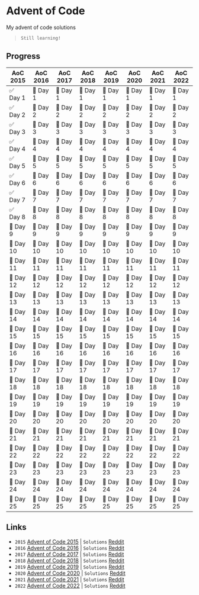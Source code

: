# Advent of Code
My advent of code solutions
> `Still learning!`

## Progress
| AoC 2015   | AoC 2016   | AoC 2017   | AoC 2018   | AoC 2019   | AoC 2020   | AoC 2021   | AoC 2022   |
| ---------- | ---------- | ---------- | ---------- | ---------- | ---------- | ---------- | ---------- |
| ✅ Day 1   | 🔴 Day 1   | 🔴 Day 1   | 🔴 Day 1   | 🔴 Day 1   | 🔴 Day 1   | 🔴 Day 1   | 🔴 Day 1   |
| ✅ Day 2   | 🔴 Day 2   | 🔴 Day 2   | 🔴 Day 2   | 🔴 Day 2   | 🔴 Day 2   | 🔴 Day 2   | 🔴 Day 2   |
| ✅ Day 3   | 🔴 Day 3   | 🔴 Day 3   | 🔴 Day 3   | 🔴 Day 3   | 🔴 Day 3   | 🔴 Day 3   | 🔴 Day 3   |
| ✅ Day 4   | 🔴 Day 4   | 🔴 Day 4   | 🔴 Day 4   | 🔴 Day 4   | 🔴 Day 4   | 🔴 Day 4   | 🔴 Day 4   |
| ✅ Day 5   | 🔴 Day 5   | 🔴 Day 5   | 🔴 Day 5   | 🔴 Day 5   | 🔴 Day 5   | 🔴 Day 5   | 🔴 Day 5   |
| ✅ Day 6   | 🔴 Day 6   | 🔴 Day 6   | 🔴 Day 6   | 🔴 Day 6   | 🔴 Day 6   | 🔴 Day 6   | 🔴 Day 6   |
| ✅ Day 7   | 🔴 Day 7   | 🔴 Day 7   | 🔴 Day 7   | 🔴 Day 7   | 🔴 Day 7   | 🔴 Day 7   | 🔴 Day 7   |
| ✅ Day 8   | 🔴 Day 8   | 🔴 Day 8   | 🔴 Day 8   | 🔴 Day 8   | 🔴 Day 8   | 🔴 Day 8   | 🔴 Day 8   |
| 🔴 Day 9   | 🔴 Day 9   | 🔴 Day 9   | 🔴 Day 9   | 🔴 Day 9   | 🔴 Day 9   | 🔴 Day 9   | 🔴 Day 9   |
| 🔴 Day 10  | 🔴 Day 10  | 🔴 Day 10  | 🔴 Day 10  | 🔴 Day 10  | 🔴 Day 10  | 🔴 Day 10  | 🔴 Day 10  |
| 🔴 Day 11  | 🔴 Day 11  | 🔴 Day 11  | 🔴 Day 11  | 🔴 Day 11  | 🔴 Day 11  | 🔴 Day 11  | 🔴 Day 11  |
| 🔴 Day 12  | 🔴 Day 12  | 🔴 Day 12  | 🔴 Day 12  | 🔴 Day 12  | 🔴 Day 12  | 🔴 Day 12  | 🔴 Day 12  |
| 🔴 Day 13  | 🔴 Day 13  | 🔴 Day 13  | 🔴 Day 13  | 🔴 Day 13  | 🔴 Day 13  | 🔴 Day 13  | 🔴 Day 13  |
| 🔴 Day 14  | 🔴 Day 14  | 🔴 Day 14  | 🔴 Day 14  | 🔴 Day 14  | 🔴 Day 14  | 🔴 Day 14  | 🔴 Day 14  |
| 🔴 Day 15  | 🔴 Day 15  | 🔴 Day 15  | 🔴 Day 15  | 🔴 Day 15  | 🔴 Day 15  | 🔴 Day 15  | 🔴 Day 15  |
| 🔴 Day 16  | 🔴 Day 16  | 🔴 Day 16  | 🔴 Day 16  | 🔴 Day 16  | 🔴 Day 16  | 🔴 Day 16  | 🔴 Day 16  |
| 🔴 Day 17  | 🔴 Day 17  | 🔴 Day 17  | 🔴 Day 17  | 🔴 Day 17  | 🔴 Day 17  | 🔴 Day 17  | 🔴 Day 17  |
| 🔴 Day 18  | 🔴 Day 18  | 🔴 Day 18  | 🔴 Day 18  | 🔴 Day 18  | 🔴 Day 18  | 🔴 Day 18  | 🔴 Day 18  |
| 🔴 Day 19  | 🔴 Day 19  | 🔴 Day 19  | 🔴 Day 19  | 🔴 Day 19  | 🔴 Day 19  | 🔴 Day 19  | 🔴 Day 19  |
| 🔴 Day 20  | 🔴 Day 20  | 🔴 Day 20  | 🔴 Day 20  | 🔴 Day 20  | 🔴 Day 20  | 🔴 Day 20  | 🔴 Day 20  |
| 🔴 Day 21  | 🔴 Day 21  | 🔴 Day 21  | 🔴 Day 21  | 🔴 Day 21  | 🔴 Day 21  | 🔴 Day 21  | 🔴 Day 21  |
| 🔴 Day 22  | 🔴 Day 22  | 🔴 Day 22  | 🔴 Day 22  | 🔴 Day 22  | 🔴 Day 22  | 🔴 Day 22  | 🔴 Day 22  |
| 🔴 Day 23  | 🔴 Day 23  | 🔴 Day 23  | 🔴 Day 23  | 🔴 Day 23  | 🔴 Day 23  | 🔴 Day 23  | 🔴 Day 23  |
| 🔴 Day 24  | 🔴 Day 24  | 🔴 Day 24  | 🔴 Day 24  | 🔴 Day 24  | 🔴 Day 24  | 🔴 Day 24  | 🔴 Day 24  |
| 🔴 Day 25  | 🔴 Day 25  | 🔴 Day 25  | 🔴 Day 25  | 🔴 Day 25  | 🔴 Day 25  | 🔴 Day 25  | 🔴 Day 25  |

## Links
- `2015` [Advent of Code 2015](https://adventofcode.com/2015) | `Solutions` [Reddit](https://www.reddit.com/r/adventofcode/wiki/archives/solution_megathreads/2015/)
- `2016` [Advent of Code 2016](https://adventofcode.com/2016) | `Solutions` [Reddit](https://www.reddit.com/r/adventofcode/wiki/archives/solution_megathreads/2016/)
- `2017` [Advent of Code 2017](https://adventofcode.com/2017) | `Solutions` [Reddit](https://www.reddit.com/r/adventofcode/wiki/archives/solution_megathreads/2017/)
- `2018` [Advent of Code 2018](https://adventofcode.com/2018) | `Solutions` [Reddit](https://www.reddit.com/r/adventofcode/wiki/archives/solution_megathreads/2018/)
- `2019` [Advent of Code 2019](https://adventofcode.com/2019) | `Solutions` [Reddit](https://www.reddit.com/r/adventofcode/wiki/archives/solution_megathreads/2019/)
- `2020` [Advent of Code 2020](https://adventofcode.com/2020) | `Solutions` [Reddit](https://www.reddit.com/r/adventofcode/wiki/archives/solution_megathreads/2020/)
- `2021` [Advent of Code 2021](https://adventofcode.com/2021) | `Solutions` [Reddit](https://www.reddit.com/r/adventofcode/wiki/archives/solution_megathreads/2021/)
- `2022` [Advent of Code 2022](https://adventofcode.com/2022) | `Solutions` [Reddit](https://www.reddit.com/r/adventofcode/wiki/archives/solution_megathreads/2022/)
